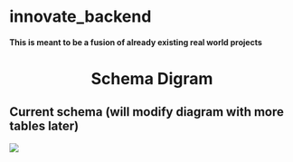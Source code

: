 # innovate_backend

#### This is meant to be a fusion of already existing real world projects

<h1 align="center">Schema Digram</h1>
<!-- ## Schema Diagram -->

## Current schema (will modify diagram with more tables later)
<img src="https://github.com/kennyegun24/innovate_backend/assets/109461921/aae7fb05-d9b1-4a9c-8d54-21b5fb2a23dd"/>
<!-- ![drawSQL-in-export-2023-05-19 (1)]() -->

<!-- ![drawSQL-in-export-2023-05-19]() -->
